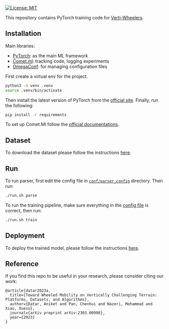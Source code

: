 [![License: MIT](https://img.shields.io/badge/License-MIT-yellow.svg)](https://opensource.org/licenses/MIT)

This repository contains PyTorch training code for [Verti-Wheelers](https://cs.gmu.edu/~xiao/Research/Verti-Wheelers/).

## Installation
Main libraries:
* [PyTorch](pytorch.org/): as the main ML framework
* [Comet.ml](https://www.comet.ml): tracking code, logging experiments
* [OmegaConf](https://omegaconf.readthedocs.io/en/latest/): for managing configuration files


First create a virtual env for the project. 
```bash
python3 -m venv .venv
source .venv/bin/activate
```

Then install the latest version of PyTorch from the [official site](pytorch.org/). Finally, run the following:
```bash
pip install -r requirements
```
To set up Comet.Ml follow the [official documentations](https://www.comet.ml/docs/).

## Dataset
To download the dataset please follow the instructions [here](https://cs.gmu.edu/~xiao/Research/Verti-Wheelers/).

## Run
To run parser, first edit the config file in [`conf/parser_config`](verti_wheelers/conf/parser_config.yaml) directory. Then run:
```bash
./run.sh parse
```

To run the training pipeline, make sure everything in the [config file](verti_wheelers/conf/config.yaml) is correct, then run:
```bash
./run.sh train
```

## Deployment
To deploy the trained model, please follow the instructions [here](https://github.com/RobotiXX/Verti-Wheelers).

## Reference
If you find this repo to be useful in your research, please consider citing our work:
```
@article{datar2023a,
  title={Toward Wheeled Mobility on Vertically Challenging Terrain: Platforms, Datasets, and Algorithms},
  author={Datar, Aniket and Pan, Chenhui and Nazeri, Mohammad and Xiao, Xuesu},
  journal={arXiv preprint arXiv:2303.00998},
  year={2023}
}
```